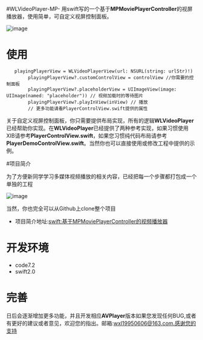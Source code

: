 #WLVideoPlayer-MP-
用swift写的一个基于**MPMoviePlayerController**的视屏播放器，使用简单，可自定义视屏控制面板。


![image](http://7xnwdv.com1.z0.glb.clouddn.com/MPPlayer.gif)



# 使用

```
   playingPlayerView = WLVideoPlayerView(url: NSURL(string: urlStr)!)
        playingPlayerView?.customControlView = controlView //你需要的控制面板
        playingPlayerView?.placeholderView = UIImageView(image: UIImage(named: "placeholder")) // 视频加载时的等待图片
        playingPlayerView?.playInView(inView) // 播放
        // 更多功能请看PlayerControlView.swift提供的属性
```

关于自定义视屏控制面板，你只需要提供布局实现，所有的逻辑**WLVideoPlayer**已经帮助你实现。在**WLVideoPlayer**已经提供了两种参考实现，如果习惯使用XIB请参考**PlayerControlView.swift**，如果您习惯纯代码布局请参考**PlayerDemoControlView.swift**。当然你也可以直接使用或修改工程中提供的示例。

#项目简介

为了方便新同学学习多媒体视频播放的相关内容，已经把每一个步骤都打包成一个单独的工程

![image](http://7xnwdv.com1.z0.glb.clouddn.com/%E5%B1%8F%E5%B9%95%E5%BF%AB%E7%85%A7%202016-03-03%2021.45.56.png)

当然，你也完全可以从Github上clone整个项目

* 项目简介地址:[swift:基于MPMoviePlayerController的视频播放器][id1]

# 开发环境
* code7.2
* swift2.0


# 完善
日后会逐渐增加更多功能，并且开发相应**AVPlayer**版本如果您发现任何BUG,或者有更好的建议或者意见，欢迎您的指出。邮箱:wxl19950606@163.com.感谢您的支持


[id1]: http://www.jianshu.com/p/035be0175b55